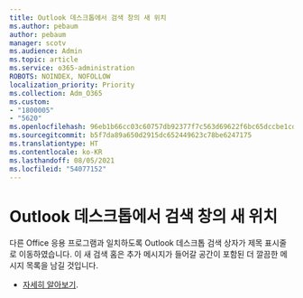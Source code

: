 ```yaml
---
title: Outlook 데스크톱에서 검색 창의 새 위치
ms.author: pebaum
author: pebaum
manager: scotv
ms.audience: Admin
ms.topic: article
ms.service: o365-administration
ROBOTS: NOINDEX, NOFOLLOW
localization_priority: Priority
ms.collection: Adm_O365
ms.custom:
- "1800005"
- "5620"
ms.openlocfilehash: 96eb1b66cc03c60757db92377f7c563d69622f6bc65dccbe1cdaba03a8872ff8
ms.sourcegitcommit: b5f7da89a650d2915dc652449623c78be6247175
ms.translationtype: HT
ms.contentlocale: ko-KR
ms.lasthandoff: 08/05/2021
ms.locfileid: "54077152"
---
```

# <a name="new-location-of-the-search-bar-in-outlook-desktop"></a>Outlook 데스크톱에서 검색 창의 새 위치

다른 Office 응용 프로그램과 일치하도록 Outlook 데스크톱 검색 상자가 제목 표시줄로 이동하였습니다. 이 새 검색 홈은 추가 메시지가 들어갈 공간이 포함된 더 깔끔한 메시지 목록을 남길 것입니다.
- [자세히 알아보기](https://support.microsoft.com/en-us/office/96fee452-80cd-492d-a35c-5c37584b416b).
